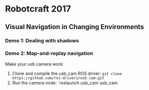 # Robotcraft 2017
## Visual Navigation in Changing Environments

### Demo 1: Dealing with shadows

### Demo 2: Map-and-replay navigation

Make your usb camera work:
1. Clone and compile the usb_cam ROS driver: `git clone https://github.com/ros-drivers/usb_cam.git`
2. Run the camera node: `roslaunch usb_cam usb_cam
